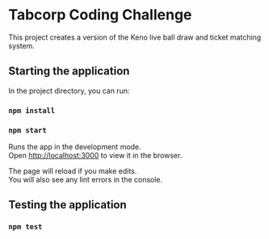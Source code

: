 # Tabcorp Coding Challenge

This project creates a version of the Keno live ball draw and ticket matching system.

## Starting the application

In the project directory, you can run:

### `npm install`

### `npm start`

Runs the app in the development mode.\
Open [http://localhost:3000](http://localhost:3000) to view it in the browser.

The page will reload if you make edits.\
You will also see any lint errors in the console.

## Testing the application

### `npm test`
